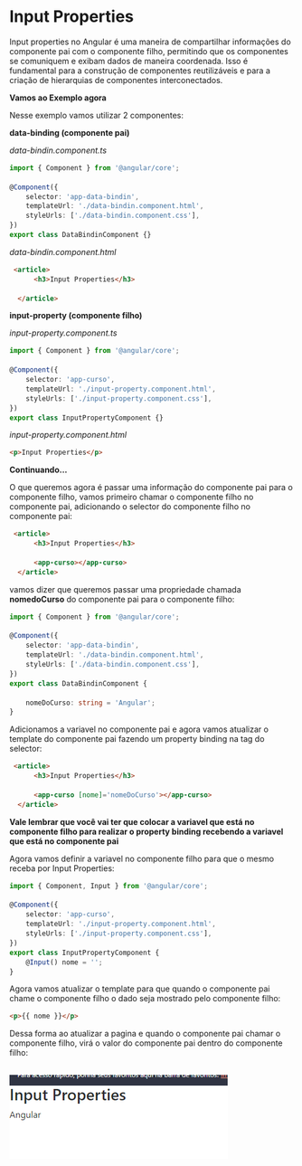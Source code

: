 # Input Properties

Input properties no Angular é uma maneira de compartilhar informações do componente pai com o componente filho, permitindo que os componentes se comuniquem e exibam dados de maneira coordenada. Isso é fundamental para a construção de componentes reutilizáveis e para a criação de hierarquias de componentes interconectados.

**Vamos ao Exemplo agora**

Nesse exemplo vamos utilizar 2 componentes:

**data-binding (componente pai)** 

_data-bindin.component.ts_
```ts
import { Component } from '@angular/core';

@Component({
    selector: 'app-data-bindin',
    templateUrl: './data-bindin.component.html',
    styleUrls: ['./data-bindin.component.css'],
})
export class DataBindinComponent {}
```
_data-bindin.component.html_

```html
 <article>
      <h3>Input Properties</h3>

  </article>
```

**input-property (componente filho)**

_input-property.component.ts_
```ts
import { Component } from '@angular/core';

@Component({
    selector: 'app-curso',
    templateUrl: './input-property.component.html',
    styleUrls: ['./input-property.component.css'],
})
export class InputPropertyComponent {}
```

_input-property.component.html_
```html
<p>Input Properties</p>
```

**Continuando...**

O que queremos agora é passar uma informação do componente pai para o componente filho, vamos primeiro chamar o componente filho no componente pai, adicionando o selector do componente filho no componente pai:
```html
 <article>
      <h3>Input Properties</h3>

      <app-curso></app-curso>
  </article>
```

vamos dizer que queremos passar uma propriedade chamada **nomedoCurso** do componente pai para o componente filho:

```ts
import { Component } from '@angular/core';

@Component({
    selector: 'app-data-bindin',
    templateUrl: './data-bindin.component.html',
    styleUrls: ['./data-bindin.component.css'],
})
export class DataBindinComponent {
  
    nomeDoCurso: string = 'Angular';
}
```

Adicionamos a variavel no componente pai e agora vamos atualizar o template do componente pai fazendo um property binding na tag do selector:

```html
 <article>
      <h3>Input Properties</h3>

      <app-curso [nome]='nomeDoCurso'></app-curso>
  </article>
```

__Vale lembrar que você vai ter que colocar a variavel que está no componente filho para realizar o property binding recebendo a variavel que está no componente pai__

Agora vamos definir a variavel no componente filho para que o mesmo receba por Input Properties:

```ts
import { Component, Input } from '@angular/core';

@Component({
    selector: 'app-curso',
    templateUrl: './input-property.component.html',
    styleUrls: ['./input-property.component.css'],
})
export class InputPropertyComponent {
    @Input() nome = '';
}
```

Agora vamos atualizar o template para que quando o componente pai chame o componente filho o dado seja mostrado pelo componente filho:

```html
<p>{{ nome }}</p>
```

Dessa forma ao atualizar a pagina e quando o componente pai chamar o componente filho, virá o valor do componente pai dentro do componente filho:

<br><img align="center" src="/content/image/dataBinding/InputProperties/InputProperties.png" alt="Arquivos DataBinding"><br>